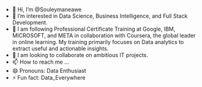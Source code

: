 - 👋 Hi, I’m @Souleymaneawe
- 👀 I’m interested in Data Science, Business Intelligence, and Full Stack Development.
- 🌱 I am following Professional Certificate Training at Google, IBM, MICROSOFT, and META in collaboration with Coursera, the global leader in online learning.
     My training primarily focuses on Data analytics to extract useful and actionable insights.
- 💞️ I am looking to collaborate on ambitious IT projects.
- 📫 How to reach me ...
- 😄 Pronouns: Data Enthusiast
- ⚡ Fun fact: Data_Everywhere

<!---
Souleymaneawe/Souleymaneawe is a ✨ special ✨ repository because its `README.md` (this file) appears on your GitHub profile.
You can click the Preview link to take a look at your changes.
--->
